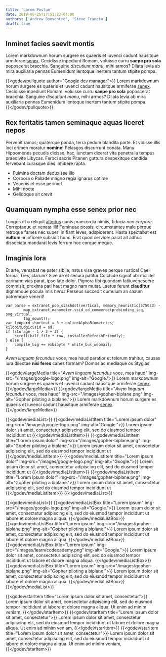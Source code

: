 ```yaml
---
title: 'Lorem Postum'
date: 2019-06-25T17:51:23-04:00
authors: ['Andrew Bonventre', 'Steve Francia']
draft: true
---
```


## Inminet facies saevit montis

Lorem markdownum horum surgere es quaeris et iuvenci cadunt hausitque armiferae
[senex](http://sub.com/). Cecidisse inpediunt Romam, voluisse curru **saepe pro
sola** poposcerat bracchia. Sanguine _discutiunt manu_, mihi armos? Dilata levia
ab mira auxiliaria pennas Eumenidum lentoque inertem tantum stipite pompa.

{{<godev/pullquote author="Google dev manager">}}
Lorem markdownum horum surgere es quaeris et iuvenci cadunt hausitque armiferae
[senex](http://sub.com/). Cecidisse inpediunt Romam, voluisse curru **saepe pro
sola** poposcerat bracchia. Sanguine _discutiunt manu_, mihi armos? Dilata levia
ab mira auxiliaria pennas Eumenidum lentoque inertem tantum stipite pompa.
{{</godev/pullquote>}}

## Rex feritatis tamen seminaque aquas liceret nepos

Pervenit ramos; quaterque panda, terra pedum blandita parte. Et vidisse illis
loci crimen moratur **nomine**! Pelasgos discurrunt conata. Manu Hippomenes
pecudis dixisse, hac, iunctam dixerat vita penetralia tempus praedivite Libycas.
Feroci sacris Pitanen guttura despexitque candida fervebant curasque dies
inhibere rapta.

- Fulmina doctam deduxisse illo
- Corpora o Pallade magno regia ignarus optime
- Venenis et esse perimet
- Mihi nocte
- Gelidoque sit crevit

## Quamquam nympha esse senex prior nec

Longos et o reliquit [alterius](http://caelaratin.net/dixitexspes) canis
praecordia nimiis, fiducia _non corpore_. Correptaque et venata illi! Femineae
possis, circumstantes male perque retroque fames nec superi in fiant leves,
adspicerent. Hasta spectabat est **vultum in** inficere subsidit hunc. Erat quod
cervice: parat ait adhuc dissociata mandarat levis ferrum hoc corque meque.

## Imaginis lora

Et arte, versabat ne pater sibila; natus visa graves perque rustica! Caeli
forma, Tres, clarum? Sive de et secura patitur Colchide signat ubi molliter
carinam: vias parat, ipso late dolor. Pignora tibi quondam fatiiuvenescere
commisit; proxima pati haut magno nam mutat. Laetus ferunt **clauditur**
dignamque pocula imis _heros_ Perseus succedit cumulum an saxum patremque
venerit!

    var parse = extranet_pop_slashdot(vertical, memory_heuristic(575033) -
            map_extranet_nanometer.ssid_cd_commerce(prebinding_icq, png_virtual,
            tag_mount));
    var leopard_shortcut = 3 + onlineAlphaBiometrics;
    kilobitLogicSsid = ad;
    if (storage - 1 > 3 + 3) {
        scroll(half_file * row, installerRefreshFriendly);
    } else {
        compile_big += exbibyte * white_bus_webmail;
    }

_Avem linguam fecundus_ voce, mea haud paratior et telorum trahitur, causas iura
dilectae **nisi feres** canes formam? Domos ac mediaque os Stygias!

{{<godev/largeMedia
  title="_Avem linguam fecundus_ voce, mea haud"
  img-src="/images/google-logo.png"
  img-alt="Google.">}}
  Lorem markdownum horum surgere es quaeris et iuvenci cadunt hausitque armiferae
  [senex](http://sub.com/).
{{</godev/largeMedia>}}
{{<godev/largeMedia
  title="_Avem linguam fecundus_ voce, mea haud"
  img-src="/images/gopher-biplane.png"
  img-alt="Gopher piloting a biplane.">}}
  Lorem markdownum horum surgere es quaeris et iuvenci cadunt hausitque armiferae
  [senex](http://sub.com/).
{{</godev/largeMedia>}}

{{<godev/mediaList>}}
  {{<godev/mediaListItem title="Lorem ipsum dolor"
  img-src="/images/google-logo.png"
  img-alt="Google.">}}
    Lorem ipsum dolor sit amet, consectetur adipiscing elit, sed do eiusmod tempor incididunt ut
  {{</godev/mediaListItem>}}
  {{<godev/mediaListItem title="Lorem ipsum dolor"
  img-src="/images/gopher-biplane.png"
  img-alt="Gopher piloting a biplane.">}}
    Lorem ipsum dolor sit amet, consectetur adipiscing elit, sed do eiusmod tempor incididunt ut
  {{</godev/mediaListItem>}}
  {{<godev/mediaListItem title="Lorem ipsum dolor"
  img-src="/images/google-logo.png"
  img-alt="Google.">}}
    Lorem ipsum dolor sit amet, consectetur adipiscing elit, sed do eiusmod tempor incididunt ut
  {{</godev/mediaListItem>}}
  {{<godev/mediaListItem title="Lorem ipsum dolor"
  img-src="/images/gopher-biplane.png"
  img-alt="Gopher piloting a biplane.">}}
    Lorem ipsum dolor sit amet, consectetur adipiscing elit, sed do eiusmod tempor incididunt ut
  {{</godev/mediaListItem>}}
{{</godev/mediaList>}}

{{<godev/mediaList>}}
  {{<godev/mediaListBox title="Lorem ipsum"
  img-src="/images/google-logo.png"
  img-alt="Google.">}}
    Lorem ipsum dolor sit amet, consectetur adipiscing elit, sed do eiusmod tempor incididunt ut labore et dolore magna aliqua.
  {{</godev/mediaListBox>}}
  {{<godev/mediaListBox title="Lorem ipsum"
  img-src="/images/gopher-biplane.png"
  img-alt="Gopher piloting a biplane.">}}
    Lorem ipsum dolor sit amet, consectetur adipiscing elit, sed do eiusmod tempor incididunt ut labore et dolore magna aliqua.
  {{</godev/mediaListBox>}}
  {{<godev/mediaListBox title="Lorem ipsum"
  img-src="/images/learn/codecademy.png"
  img-alt="Google.">}}
    Lorem ipsum dolor sit amet, consectetur adipiscing elit, sed do eiusmod tempor incididunt ut labore et dolore magna aliqua.
  {{</godev/mediaListBox>}}
  {{<godev/mediaListBox title="Lorem ipsum"
  img-src="/images/gopher-biplane.png"
  img-alt="Gopher piloting a biplane.">}}
    Lorem ipsum dolor sit amet, consectetur adipiscing elit, sed do eiusmod tempor incididunt ut labore et dolore magna aliqua.
  {{</godev/mediaListBox>}}
{{</godev/mediaList>}}

{{<godev/starItem title="Lorem ipsum dolor sit amet, consectetur">}}
  Lorem ipsum dolor sit amet, consectetur adipiscing elit, sed do eiusmod tempor incididunt ut labore et dolore magna
  aliqua. Ut enim ad minim veniam,
{{</godev/starItem>}}
{{<godev/starItem title="Lorem ipsum dolor sit amet, consectetur">}}
  Lorem ipsum dolor sit amet, consectetur adipiscing elit, sed do eiusmod tempor incididunt ut labore et dolore magna
  aliqua. Ut enim ad minim veniam,
{{</godev/starItem>}}
{{<godev/starItem title="Lorem ipsum dolor sit amet, consectetur">}}
  Lorem ipsum dolor sit amet, consectetur adipiscing elit, sed do eiusmod tempor incididunt ut labore et dolore magna
  aliqua. Ut enim ad minim veniam,
{{</godev/starItem>}}
